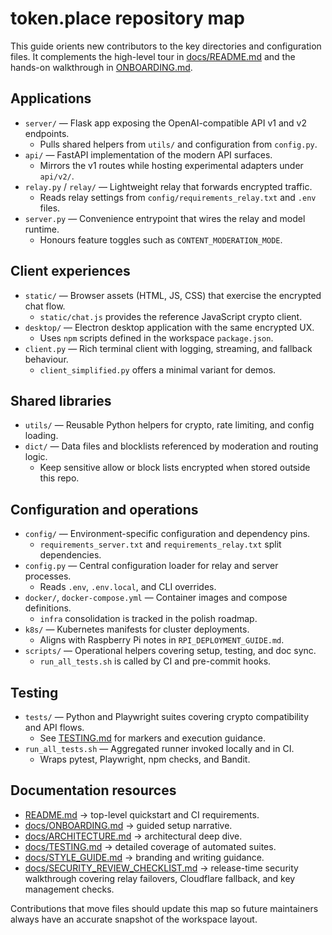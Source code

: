 # token.place repository map

This guide orients new contributors to the key directories and configuration
files. It complements the high-level tour in [docs/README.md](README.md) and the
hands-on walkthrough in [ONBOARDING.md](ONBOARDING.md).

## Applications

- `server/` — Flask app exposing the OpenAI-compatible API v1 and v2 endpoints.
  - Pulls shared helpers from `utils/` and configuration from `config.py`.
- `api/` — FastAPI implementation of the modern API surfaces.
  - Mirrors the v1 routes while hosting experimental adapters under `api/v2/`.
- `relay.py` / `relay/` — Lightweight relay that forwards encrypted traffic.
  - Reads relay settings from `config/requirements_relay.txt` and `.env` files.
- `server.py` — Convenience entrypoint that wires the relay and model runtime.
  - Honours feature toggles such as `CONTENT_MODERATION_MODE`.

## Client experiences

- `static/` — Browser assets (HTML, JS, CSS) that exercise the encrypted chat flow.
  - `static/chat.js` provides the reference JavaScript crypto client.
- `desktop/` — Electron desktop application with the same encrypted UX.
  - Uses `npm` scripts defined in the workspace `package.json`.
- `client.py` — Rich terminal client with logging, streaming, and fallback behaviour.
  - `client_simplified.py` offers a minimal variant for demos.

## Shared libraries

- `utils/` — Reusable Python helpers for crypto, rate limiting, and config loading.
- `dict/` — Data files and blocklists referenced by moderation and routing logic.
  - Keep sensitive allow or block lists encrypted when stored outside this repo.

## Configuration and operations

- `config/` — Environment-specific configuration and dependency pins.
  - `requirements_server.txt` and `requirements_relay.txt` split dependencies.
- `config.py` — Central configuration loader for relay and server processes.
  - Reads `.env`, `.env.local`, and CLI overrides.
- `docker/`, `docker-compose.yml` — Container images and compose definitions.
  - `infra` consolidation is tracked in the polish roadmap.
- `k8s/` — Kubernetes manifests for cluster deployments.
  - Aligns with Raspberry Pi notes in `RPI_DEPLOYMENT_GUIDE.md`.
- `scripts/` — Operational helpers covering setup, testing, and doc sync.
  - `run_all_tests.sh` is called by CI and pre-commit hooks.

## Testing

- `tests/` — Python and Playwright suites covering crypto compatibility and API flows.
  - See [TESTING.md](TESTING.md) for markers and execution guidance.
- `run_all_tests.sh` — Aggregated runner invoked locally and in CI.
  - Wraps pytest, Playwright, npm checks, and Bandit.

## Documentation resources

- [README.md](../README.md) &rarr; top-level quickstart and CI requirements.
- [docs/ONBOARDING.md](ONBOARDING.md) &rarr; guided setup narrative.
- [docs/ARCHITECTURE.md](ARCHITECTURE.md) &rarr; architectural deep dive.
- [docs/TESTING.md](TESTING.md) &rarr; detailed coverage of automated suites.
- [docs/STYLE_GUIDE.md](STYLE_GUIDE.md) &rarr; branding and writing guidance.
- [docs/SECURITY_REVIEW_CHECKLIST.md](SECURITY_REVIEW_CHECKLIST.md) &rarr; release-time security
  walkthrough covering relay failovers, Cloudflare fallback, and key management checks.

Contributions that move files should update this map so future maintainers always
have an accurate snapshot of the workspace layout.
